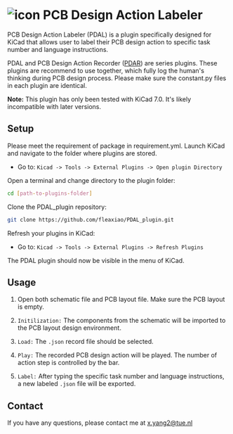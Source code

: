 # ![icon](icon.ico) PCB Design Action Labeler

PCB Design Action Labeler (PDAL) is a plugin specifically designed for KiCad that allows user to label their PCB design action to specific task number and language instructions.

PDAL and PCB Design Action Recorder ([PDAR](https://github.com/fleaxiao/PDAR_plugin.git)) are series plugins. These plugins are recommend to use together, which fully log the human's thinking during PCB design process. Please make sure the constant.py files in each plugin are identical.

 **Note:** This plugin has only been tested with KiCad 7.0. It's likely incompatible with later versions.

## Setup

Please meet the requirement of package in requirement.yml. Launch KiCad and navigate to the folder where plugins are stored.
- Go to: `Kicad -> Tools -> External Plugins -> Open plugin Directory`

Open a terminal and change directory to the plugin folder:
```bash
cd [path-to-plugins-folder]
```

Clone the PDAL_plugin repository:
```bash
git clone https://github.com/fleaxiao/PDAL_plugin.git
```

Refresh your plugins in KiCad:
- Go to: `Kicad -> Tools -> External Plugins -> Refresh Plugins`

The PDAL plugin should now be visible in the menu of KiCad.

## Usage

1. Open both schematic file and PCB layout file. Make sure the PCB layout is empty.

2. `Initilization:` The components from the schematic will be imported to the PCB layout design environment. 

3. `Load:` The `.json` record file should be selected. 

4. `Play:` The recorded PCB design action will be played. The number of action step is controlled by the bar.

5. `Label:` After typing the specific task number and language instructions, a new labeled `.json` file will be exported.

## Contact

If you have any questions, please contact me at x.yang2@tue.nl